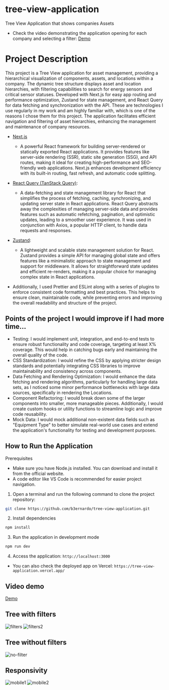 # tree-view-application
Tree View Application that shows companies Assets
- Check the video demonstrating the application opening for each company and selecting a filter: [Demo](https://youtu.be/oLt02HYkakI)

# Project Description
This project is a Tree View application for asset management, providing a hierarchical visualization of components, assets, and locations within a company. The dynamic tree structure displays asset and location hierarchies, with filtering capabilities to search for energy sensors and critical sensor statuses. Developed with Next.js for easy app routing and performance optimization, Zustand for state management, and React Query for data fetching and synchronization with the API. These are technologies I use regularly in my work and am highly familiar with, which is one of the reasons I chose them for this project. The application facilitates efficient navigation and filtering of asset hierarchies, enhancing the management and maintenance of company resources.

- [Next.js](https://nextjs.org/)
  - A powerful React framework for building server-rendered or statically exported React applications. It provides features like server-side rendering (SSR), static site generation (SSG), and API routes, making it ideal for creating high-performance and SEO-friendly web applications. Next.js enhances development efficiency with its built-in routing, fast refresh, and automatic code splitting.
- [React Query (TanStack Query)](https://tanstack.com/query/v3/):
  - A data-fetching and state management library for React that simplifies the process of fetching, caching, synchronizing, and updating server state in React applications. React Query abstracts away the complexities of managing server-side data and provides features such as automatic refetching, pagination, and optimistic updates, leading to a smoother user experience. It was used in conjunction with Axios, a popular HTTP client, to handle data requests and responses.
- [Zustand](https://zustand-demo.pmnd.rs/):
  - A lightweight and scalable state management solution for React. Zustand provides a simple API for managing global state and offers features like a minimalistic approach to state management and support for middleware. It allows for straightforward state updates and efficient re-renders, making it a popular choice for managing complex state in React applications.

- Additionally, I used Prettier and ESLint along with a series of plugins to enforce consistent code formatting and best practices. This helps to ensure clean, maintainable code, while preventing errors and improving the overall readability and structure of the project.

## Points of the project I would improve if I had more time...
- Testing: I would implement unit, integration, and end-to-end tests to ensure robust functionality and code coverage, targeting at least X% coverage. This would help in catching bugs early and maintaining the overall quality of the code.
- CSS Standardization: I would refine the CSS by applying stricter design standards and potentially integrating CSS libraries to improve maintainability and consistency across components.
- Data Fetching and Rendering Optimization: I would enhance the data fetching and rendering algorithms, particularly for handling large data sets, as I noticed some minor performance bottlenecks with large data sources, specifically in rendering the Locations.
- Component Refactoring: I would break down some of the larger components into smaller, more manageable pieces. Additionally, I would create custom hooks or utility functions to streamline logic and improve code reusability.
- Mock Data: I would mock additional non-existent data fields such as "Equipment Type" to better simulate real-world use cases and extend the application's functionality for testing and development purposes.

## How to Run the Application
Prerequisites
- Make sure you have Node.js installed. You can download and install it from the official website.
- A code editor like VS Code is recommended for easier project navigation.

1) Open a terminal and run the following command to clone the project repository:
```bash
git clone https://github.com/b3ernardo/tree-view-application.git
```
2) Install dependencies
```bash
npm install
```
3) Run the application in development mode
```bash
npm run dev
```
4) Access the application: `http://localhost:3000`
- You can also check the deployed app on Vercel: `https://tree-view-application.vercel.app/`

## Video demo
[Demo](https://youtu.be/oLt02HYkakI)

## Tree with filters
![filters](https://github.com/user-attachments/assets/495ff477-4458-4a41-903f-d60811db5cbb)
![filters2](https://github.com/user-attachments/assets/2f42c9e1-2fe9-41fa-b65d-0385a0d95b66)

## Tree without filters
![no-filter](https://github.com/user-attachments/assets/a6d70589-dc70-4fa8-b192-583706ed1aab)

## Responsivity
![mobile1](https://github.com/user-attachments/assets/3ae07db7-208e-49f8-840c-cc23fa09caf9)
![mobile2](https://github.com/user-attachments/assets/b38191be-b2da-44b1-b95b-3963bd8b9b84)
